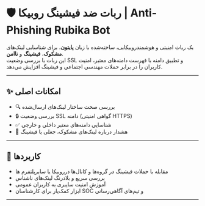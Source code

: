 # 🛡️ ربات ضد فیشینگ روبیکا | Anti-Phishing Rubika Bot

یک ربات امنیتی و هوشمندروبیکایی، ساخته‌شده با زبان **پایتون**، برای شناسایی لینک‌های **مشکوک**، **فیشینگ** و **ناامن**.  
این ربات با بررسی وضعیت SSL و تطبیق دامنه با فهرست دامنه‌های معتبر، امنیت کاربران را در برابر حملات مهندسی اجتماعی و فیشینگ افزایش می‌دهد.

---

## ✨ امکانات اصلی

- 🔍 بررسی صحت ساختار لینک‌های ارسال‌شده
- 🔒 بررسی وضعیت SSL دامنه (گواهی امنیتی HTTPS)
- ✅ شناسایی دامنه‌های معتبر داخلی و خارجی
- 🚫 هشدار درباره لینک‌های مشکوک، جعلی یا فیشینگ


---

## 🎯 کاربردها

- مقابله با حملات فیشینگ در گروه‌ها و کانال‌ها درروبیکا یا سایرپلتفرم ها
- بررسی سریع و بلادرنگ لینک‌های ناشناس
- آموزش امنیت سایبری به کاربران عمومی
- ابزار کمک‌یار برای کارشناسان SOC و تیم‌های آگاهی‌رسانی

---




